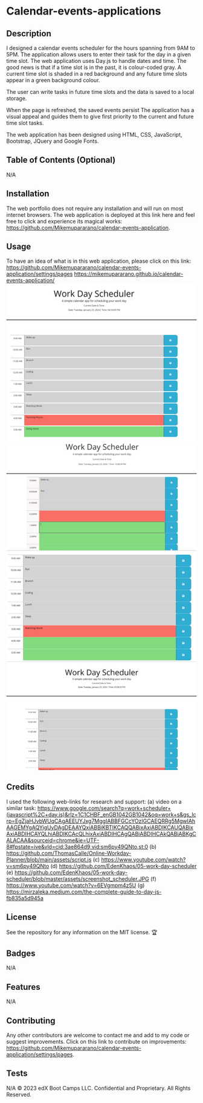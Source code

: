 # Calendar-events-applications

## Description 
I designed a calendar events scheduler for the hours spanning from 9AM to 5PM. The application allows users to enter their task for the day in a given time slot. 
The web application uses Day.js to handle dates and time. The good news is that if a time slot is in the past, it is colour-coded gray. A current time slot is shaded in a red background and any future time slots appear in a green background colour.

The user can write tasks in future time slots and the data is saved to a local storage.

When the page is refreshed, the saved events persist
 The application has a visual appeal and guides them to give first priority to the current and future time slot tasks. 

The web application has been designed using HTML, CSS, JavaScript, Bootstrap, JQuery and Google Fonts. 

## Table of Contents (Optional)
N/A

## Installation

The web portfolio does not require any installation and will run on most internet browsers. The web application is deployed at this link here and feel free to click and experience its magical works: https://github.com/Mikemupararano/calendar-events-application.

## Usage 
To have an idea of what is in this web application, please click on this link: https://github.com/Mikemupararano/calendar-events-application/settings/pages
 https://mikemupararano.github.io/calendar-events-application/
![A screenshot of a web application:](./assets/images/full-image.png)
![A screenshot of a web application:](./assets/images/screenshot-12pm.png)
![Second screenshot:](./assets/images/app3.png)
![Third screenshot:](./assets/images/app4.png)
## Credits
I used the following web-links for research and support:
(a) video on a similar task: https://www.google.com/search?q=work+scheduler+(javascript%2C+day.js)&rlz=1C1CHBF_enGB1042GB1042&oq=work+s&gs_lcrp=EgZjaHJvbWUqCAgAEEUYJxg7MggIABBFGCcYOzIGCAEQRRg5MgwIAhAAGEMYgAQYigUyDAgDEAAYQxiABBiKBTIKCAQQABixAxiABDIKCAUQABixAxiABDIHCAYQLhiABDIKCAcQLhixAxiABDIHCAgQABiABDIHCAkQABiABKgCALACAA&sourceid=chrome&ie=UTF-8#fpstate=ive&vld=cid:3ae864d9,vid:sm6py49QNto,st:0
(b) https://github.com/ThomasCalle/Online-Workday-Planner/blob/main/assets/script.js
(c) https://www.youtube.com/watch?v=sm6py49QNto
(d) https://github.com/EdenKhaos/05-work-day-scheduler
(e) https://github.com/EdenKhaos/05-work-day-scheduler/blob/master/assets/screenshot_scheduler.JPG
(f) https://www.youtube.com/watch?v=6EVgmpm4z5U
(g) https://mirzaleka.medium.com/the-complete-guide-to-day-js-fb835a5d945a


## License

See the repository for any information on the MIT license.
🏆 

## Badges
N/A
## Features

N/A
## Contributing

Any other contributors are welcome to contact me and add to my code or suggest improvements. Click on this link to contribute on improvements: https://github.com/Mikemupararano/calendar-events-application/settings/pages.

## Tests
N/A
© 2023 edX Boot Camps LLC. Confidential and Proprietary. All Rights Reserved.

